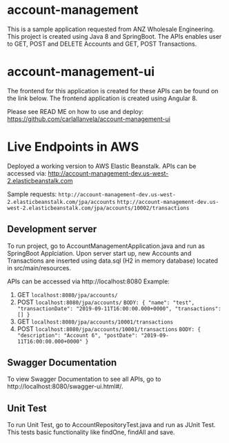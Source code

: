 # account-management

This is a sample application requested from ANZ Wholesale Engineering. This project is created using Java 8 and SpringBoot. 
The APIs enables user to GET, POST and DELETE Accounts and GET, POST Transactions.

# account-management-ui

The frontend for this application is created for these APIs can be found on the link below. The frontend application is created using Angular 8.

Please see READ ME on how to use and deploy:
https://github.com/carlallanvela/account-management-ui

# Live Endpoints in AWS

Deployed a working version to AWS Elastic Beanstalk. APIs can be accessed via: 
http://account-management-dev.us-west-2.elasticbeanstalk.com

Sample requests:
`http://account-management-dev.us-west-2.elasticbeanstalk.com/jpa/accounts`
`http://account-management-dev.us-west-2.elasticbeanstalk.com/jpa/accounts/10002/transactions`


## Development server

To run project, go to AccountManagementApplication.java and run as SpringBoot Applciation. Upon server start  up, new Accounts and Transactions are inserted using data.sql (H2 in memory database) located in src/main/resources.

APIs can be accessed via http://localhost:8080
Example:
1) GET `localhost:8080/jpa/accounts/`
2) POST `localhost:8080/jpa/accounts/`
`BODY:
{
    "name": "test",
    "transactionDate": "2019-09-11T16:00:00.000+0000",
    "transactions": []
}`
3) GET `localhost:8080/jpa/accounts/10001/transactions`
4) POST `localhost:8080/jpa/accounts/10001/transactions`
`BODY:
{
    "description": "Account 6",
    "postDate": "2019-09-11T16:00:00.000+0000"
}`

## Swagger Documentation

To view Swagger Documentation to see all APIs, go to http://localhost:8080/swagger-ui.html#/.

## Unit Test

To run Unit Test, go to AccountRepositoryTest.java and run as JUnit Test. This tests basic functionality like findOne, findAll and save.
